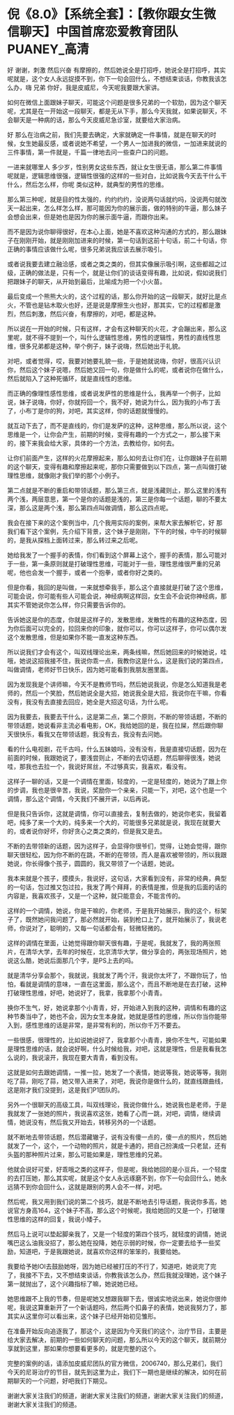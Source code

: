 # 倪《8.0》【系统全套】：【教你跟女生微信聊天】中国首席恋爱教育团队PUANEY_高清

好 谢谢，刺激 然后兴奋 有摩擦的，然后她说全是打招呼，她说全是打招呼，其实呢就是，这个女人永远捉摸不到，你下一句会回什么，不想结束谈话，你教我该怎么办，嗨 兄弟 你好，我是皮威尼，今天呢我要跟大家讲。

如何在微信上面跟妹子聊天，可能这个问题是很多兄弟的一个软肋，因为这个聊天呢，尤其是在一开始这一段聊天，都是无从下手，那么今天我就，如果说聊天，不会聊天是一种病的话，那么今天皮威尼急诊室，就要给大家治病。

好 那么在治病之前，我们先要去确定，大家就确定一件事情，就是在聊天的时候，女生她最反感，或者说她不希望，一个男人一加进我的微信，一加进来就说的三件事情，第一件就是，千篇一律地去问一些查户口的问题。

一进来就哪里人 多少岁，性别男女这些东西，就让女生很无语，那么第二件事情呢就是，逻辑思维很强，逻辑性很强的这样的一些对白，比如说我今天去干什么干什么，然后怎么样，你呢 类似这种，就典型的男性的思维。

那么第三种呢，就是目的性太强的，约约约约，没说两句话就约吗，没说两句就改天一起出来，怎么样怎么样，那可能因为你的展示面，做的特别的牛逼，那么妹子会想会出来，但是她也是因为你的展示面牛逼，而跟你出来。

而不是因为说你聊得很好，在本心上面，她是不喜欢这种沟通的方式的，那么跟妹子在刚刚开始，就是刚刚加进来的时候，第一句话到这前十句话，前二十句话，你正确的事情应该做什么呢，很多兄弟说我应该去展示吸引。

或者说我要去建立融洽感，或者之类之类的，但其实像展示吸引啊，这些都超之过级，正确的做法是，只有一个，就是让你们的谈话变得有趣，比如说，假如说我们把跟妹子的聊天，从开始到最后，比喻成为把一个小火苗。

最后变成一个熊熊大火的，这个过程的话，那么你开始的这一段聊天，就好比是点火，不管也是钻木取火也好，还是说是摩擦生火也好，那其实，它的过程都是激烈，然后刺激，然后兴奋，有摩擦的，对吧，都是这种。

所以说在一开始的时候，只有这样，才会有这种聊天的火花，才会蹦出来，那么这里呢，就不得不提到一个，叫什么逻辑性思维，男性的逻辑性，男性的直线性思维，很多兄弟都是这种，举个例子，妹子说嗨，然后她出于礼貌。

对吧，或者觉得，哎，我要对她要礼貌一些，于是她就说嗨，你好，很高兴认识你，然后这个妹子说嗯，然后她又回一句，你是做什么的呢，或者说你在做什么，然后就陷入了这种死循环，就是直线性的思维。

而正确的像理性感性思维，或者说发萨性的思维是什么，我再举一个例子，比如说，妹子说嗨，你好，你就捋回一个，我不好，她说为什么，因为我的小布丁丢了，小布丁是你的狗，对吧，其实这样，你的话题就慢慢的。

就互动下去了，而不是直线的，你们是发萨的这种，这种思维，那么所以说，这个思维是一个，让你会产生，前期的时候，变得有趣的一个方式之一，那么接下来的，接下来我会给大家，具体的一个方法，去教给你，如何去。

让你们前面产生，这样的火花摩擦起来，那么如何去让你们在，让你跟妹子在前期的这个聊天，变得有趣和摩擦起来呢，那你只需要做到以下四点，第一点叫做打破理性思维，就像刚才我们举的那个小例子。

第二点就是不断的重启和带领话题，那么第三点，就是浅藏则止，那么这里的浅有两个浅，两层意思，第一个是你的话题是浅的，第三是你每一个话题，聊的不要太深，那么这是两个浅，那么第四点叫做调情，那么这四点呢。

我会在接下来的这个案例当中，几个我用实际的案例，来帮大家去解析它，好 那我们看下这个案例，先介绍下背景，这个妹子是刚刚，下午的时候，中午的时候聊的，是我从探档上面转过来，那么转过来之后呢。

她给我发了一个握手的表情，你们看到这个屏幕上这个，握手的表情，那么可能对于一些，第一条原则就是打破理性思维，可能对于一些，理性思维很严重的兄弟呢，他也会发一个握手，或者一个抱拳，或者你好之类的。

但是你看，我回的是叫做，一来就想牵我手，那么这个直接就是打破了这个思维，可能会说，你可能有些人可能会说，神经病啊这样回，女生会不会说你神经病，那其实不管她说你怎么样，你只需要告诉你的。

告诉她这是你的态度，你就是这样子的，发散思维，发散性的有趣的这种态度，因为你后面可以完全的，拉回来你的印象，就你可以，你可以这样子，你可以偶尔发这个发散思维，但是如果你不能一直发这种东西。

所以说我们才会有这个，叫双线理论出来，两条线嘛，然后她回来的时候她说，哇哦，她说这招我接不住，我说你乖一点，我教你这是什么，这是我们说的第四点，叫做调情，老师好节日快乐，因为她可能看到我朋友圈里面。

因为发现我是个讲师嘛，今天不是教师节吗，然后她说我说，你是怎么知道我是老师的，然后一个笑脸，然后她说全是大招，她说我全是大招，我说你在干嘛，你看没有，我没有去直接去回应，她全是大招这句话，为什么呢。

因为我要去，我要去干什么，这是第二点，第二个原则，不断的带领话题，不断的带领话题，她说看非主流必看电影，OK，我给她回的是，我在拉屎，然后跟你聊天很快乐，看我又在带领话题，我没有去，我没有去问她。

看的什么电视剧，花千古吗，什么五妹娘吗，没有没有，我是直接切话题，因为在前面的时候，我跟她说了，要浅尝则止，不断的去切话题，然后聊得很浅，她说哇，那我也去拉一个，我说好屌丝，不过够真实，我喜欢，看没有。

这样子一聊的话，又是一个调情在里面，轻度的，一定是轻度的，她说为了跟上你的步调，我也是很辛苦，我说，奖励你一个亲亲，只能一下，对吧，这个也是一个调情，那么这个调情，今天我们不展开讲，以后再说。

但是我只告诉你，这就是调情，你可以直接去，复制去做的，她说你老实，我留着吧，纯多了来一个大的，纯多来一个大的，可能很多兄弟就是说，我现在就要大的，或者说你好坏，你好贪心之类之类的，但是我又是去。

不断的去带领新的话题，因为这样子，会显得你很爷们，觉得，让她会觉得，跟你聊天很轻松，因为你不断的在跳，不断的在带领，而人是喜欢被带领的，所以我跟她说，你长得像个孩子，圆圆的，我又带领了一个话题，她说。

我本来就是个孩子，摸摸头，我说好，这句话，大家看到没有，非常的经典，典型的一句话，包过推又包过拉，我发了两个拜拜，的表情是推，但是我的后面的话的内容是，我喜欢孩子，又是一个这种，就只能意会，不能言传的。

这样的一个调情，她说，你是干嘛的，你老师，于是我开始展示，我的这个，标架子了，既然她问我问题了，那必然就开始，装到枪口上了，就开始展示了，我说老师，你说对了，聪明的，又每一句话都会有，轻微轻微的。

这样的调情在里面，让她觉得跟你聊天很有趣，于是呢，我就发了，我的两张照片，在清华大学，去年的时候在，北京清华大学，做分享会的，两张现场照片，她说这么酷，她说后面那几个字，是PS上去的吗。

就是清华分享会那个，我就说，我就发了两个汗，我说你太坏了，不跟你玩了，怕怕，看就是调情的意味，一直在这里面，那么这个，而且不断地是在去打破，这种打破理性思维，好吧，她说好了，我拿，我拿那个小青青。

换你不生气，好，她说拿那个小青青，好，开始进入到我的这种，调情和有趣的这种节奏当中了，她也不会，因为女生本身就，她就是感性的思维，所以你当你能带入到，感性思维的话是非常，是非常有利的，所以你千万不要去。

一些很感，很理性的，比如说她说好了，我拿那个小青青，换你不生气，可能如果是理性思维的话，就会说好啊，什么时候给我，对吧，这就是理性，但是我看我怎么说的，我说滚开，我现在要大青青，看到没有。

这就是如何去跟她调情，一推一拉，她发了一个表情，她说等我，她说等等，我刚吃了蒜，刚吃了蒜，她又带入进来了，对吧，我说你是做什么的，就直线跟曲线，这是刚才我们没提到，这是我们P1团队的。

另外一个很聊天的高级工具，叫双线理论，我说你做什么，她说我也是老师，于是我就发了一张她的照片，我说喜欢这张，她看了心而一跳，对吧，调情，继续调情，她说没有，然后我又开始去，转移另外的一个话题。

就不断地去带领话题，然后潜藏辙子，说有没有傻一点的，傻一点的照片，然后她就发了一个，这个，一个动物的照片，就是卡通的，把自己扮演成一只老鼠，还有头盔的那种照片过来，那么可能如果是，理性思维的兄弟。

他就会说好可爱，好乖哦之类的这样子，但是呢，我给她回的是小豆兵，一个轻度的去打压她，那么其实呢，就是这个女人永远琢磨不到，你下一句会回什么，她永远猜不到你会回什么，这就是跟别的男人会不一样，对吧。

然后呢，我又用到我们说的第二个技巧，就是不断地去引导话题，我说你多高，她说官方身高164，这个妹子不高，那么这个时候呢，我给她回的又是一个，打破理性思维的这样的回复，我说小矮子。

然后马上说可以垫起脚亲我了，又是一个轻度的第四个技巧，就轻度的调情，她说嘴巴这么油我没招了，那么她在投降，她在示弱的时候，你一定要去给予一些奖励，知道吧，于是我跟她说，就喜欢你这样的笨笨的，我要给她。

我要给予她IOI去鼓励她呀，因为她已经被打压的不行了，知道吧，她说完了完了，我接不下去，又不想结束谈话，你教我该怎么办，然后我就没理她，这个妹子第一就抛出了，这个兴趣指标了嘛，她说她已经。

她思维跟不上我的节奏，但是呢她又想跟我聊下去，很诚实地说出来，她说你很帅呢，我说这算重新开了一个新话题吗，然后两个扣鼻子的表情，她说我努力了，那其实从这里你可以看出来，这个妹子已经开始初见雏形。

在准备开始反向追逐我了，那这个，这是因为今天我们的这个，治疗节目，主要是给大家去解决，前期的一些如何聊天的问题，那么所以今天的这个聊天，就前期分享就到这里，那如果你想要看更多的，就是完整的这个。

完整的案例的话，请添加皮威尼团队的官方微信，2006740，那么兄弟们，我们今天的尼哥治疗的节目，就先到这里为止，我们下一期也是继续的解决，如何在前期聊天的一个问题，好吧我们下期见。

谢谢大家关注我们的频道，谢谢大家关注我们的频道，谢谢大家关注我们的频道，谢谢大家关注我们的频道。